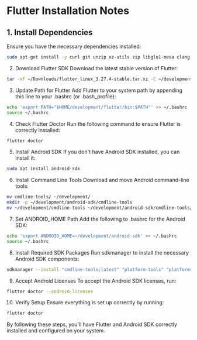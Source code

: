# Flutter Installation Notes

## 1. Install Dependencies

Ensure you have the necessary dependencies installed:
```bash
sudo apt-get install -y curl git unzip xz-utils zip libglu1-mesa clang cmake ninja-build libgtk-3-dev

```
2. Download Flutter SDK
Download the latest stable version of Flutter:
```bash
tar -xf ~/Downloads/flutter_linux_3.27.4-stable.tar.xz -C ~/development/

```
3. Update Path for Flutter
Add Flutter to your system path by appending this line to your .bashrc (or .bash_profile):
```bash
echo 'export PATH="$HOME/development/flutter/bin:$PATH"' >> ~/.bashrc
source ~/.bashrc
```
4. Check Flutter Doctor
Run the following command to ensure Flutter is correctly installed:

```bash
flutter doctor
```
5. Install Android SDK
If you don't have Android SDK installed, you can install it:

```bash
sudo apt install android-sdk
```

6. Install Command Line Tools
Download and move Android command-line tools:

```bash
mv cmdline-tools/ ~/development/
mkdir -p ~/development/android-sdk/cmdline-tools
mv ~/development/cmdline-tools ~/development/android-sdk/cmdline-tools/latest
```
7. Set ANDROID_HOME Path
Add the following to .bashrc for the Android SDK:

```bash
echo 'export ANDROID_HOME=~/development/android-sdk' >> ~/.bashrc
source ~/.bashrc
```

8. Install Required SDK Packages
Run sdkmanager to install the necessary Android SDK components:

```bash
sdkmanager --install "cmdline-tools;latest" "platform-tools" "platforms;android-34" "build-tools;34.0.0"

```
9. Accept Android Licenses
To accept the Android SDK licenses, run:

```bash
flutter doctor --android-licenses
```
10. Verify Setup
Ensure everything is set up correctly by running:
```bash
flutter doctor
```
By following these steps, you'll have Flutter and Android SDK correctly installed and configured on your system.
